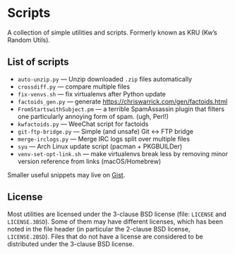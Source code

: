 Scripts
=======

A collection of simple utilities and scripts. Formerly known as KRU (Kw’s Random Utils).

List of scripts
---------------

* `auto-unzip.py` — Unzip downloaded `.zip` files automatically
* `crossdiff.py` — compare multiple files
* `fix-venvs.sh` — fix virtualenvs after Python update
* `factoids_gen.py` — generate <https://chriswarrick.com/gen/factoids.html>
* `FromStartswithSubject.pm` — a terrible SpamAssassin plugin that filters one
  particularly annoying form of spam. (ugh, Perl!)
* `kwfactoids.py` — WeeChat script for factoids
* `git-ftp-bridge.py` — Simple (and unsafe) Git ↔ FTP bridge
* `merge-irclogs.py` — Merge IRC logs split over multiple files
* `syu` — Arch Linux update script (pacman + PKGBUILDer)
* `venv-set-opt-link.sh` — make virtualenvs break less by removing minor version reference from links (macOS/Homebrew)

Smaller useful snippets may live on [Gist](https://gist.github.com/Kwpolska).

License
-------

Most utilities are licensed under the 3-clause BSD license (file: `LICENSE` and `LICENSE.3BSD`). Some of them may have different licenses, which has been noted in the file header (in particular the 2-clause BSD license, `LICENSE.2BSD`). Files that do not have a license are considered to be distributed under the 3-clause BSD license.
